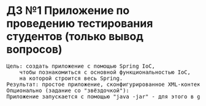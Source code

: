 # ДЗ №1  Приложение по проведению тестирования студентов (только вывод вопросов)
<pre>
Цель: создать приложение с помощью Spring IoC, 
    чтобы познакомиться с основной функциональностью IoC, 
    на которой строится весь Spring. 
Результат: простое приложение, сконфигурированное XML-контекстом.
Опционально (задание со "звёздочкой"):
Приложение запускается с помощью "java -jar" - для этого в gradle установлен соответствующий plugin.
</pre>
